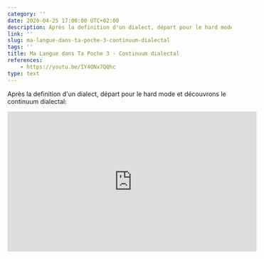 ```yaml
---
category: ''
date: 2020-04-25 17:00:00 UTC+02:00
description: Après la definition d'un dialect, départ pour le hard mode et découvrons le continuum dialectal
link: ''
slug: ma-langue-dans-ta-poche-3-continuum-dialectal
tags: ''
title: Ma Langue dans Ta Poche 3 - Continuum dialectal
references:
    - https://youtu.be/IY4ONx7QQhc
type: text
---
```


Après la definition d'un dialect, départ pour le hard mode et découvrons le continuum dialectal:

<iframe width="560" height="315" src="https://www.youtube-nocookie.com/embed/IY4ONx7QQhc" frameborder="0" allow="accelerometer; autoplay; encrypted-media; gyroscope; picture-in-picture" allowfullscreen></iframe>
